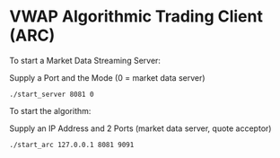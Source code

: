 # VWAP Algorithmic Trading Client (ARC)

To start a Market Data Streaming Server:

Supply a Port and the Mode (0 = market data server)

```
./start_server 8081 0
```

To start the algorithm:

Supply an IP Address and 2 Ports (market data server, quote acceptor)

```
./start_arc 127.0.0.1 8081 9091
```
